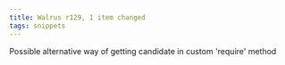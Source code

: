 ```yaml
---
title: Walrus r129, 1 item changed
tags: snippets
---
```


Possible alternative way of getting candidate in custom 'require' method
